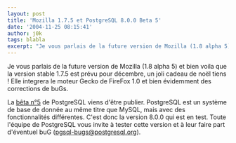 ```yaml
---
layout: post
title: 'Mozilla 1.7.5 et PostgreSQL 8.0.0 Beta 5'
date: '2004-11-25 08:15:41'
author: j0k
tags: blabla
excerpt: "Je vous parlais de la future version de Mozilla (1.8 alpha 5) et bien voila que la version stable 1.7.5 est prévu pour décembre, un joli cadeau de noël tiens !   Elle integrera le moteur Gecko de FireFox 1.0 et bien évidemment des corrections de buGs.  \n  \nLa [bêta n°5](http://www.postgresql.org/news/246.html) de PostgreSQL viens d'être publier.      …"
---
```


Je vous parlais de la future version de Mozilla (1.8 alpha 5) et bien voila que la version stable 1.7.5 est prévu pour décembre, un joli cadeau de noël tiens !   Elle integrera le moteur Gecko de FireFox 1.0 et bien évidemment des corrections de buGs.

La [bêta n°5](http://www.postgresql.org/news/246.html) de PostgreSQL viens d'être publier. PostgreSQL est un système de base de donnée au même titre que MySQL, mais avec des fonctionnalités différentes.   C'est donc la version 8.0.0 qui est en test. Toute l'équipe de PostgreSQL vous invite à tester cette version et à leur faire part d'éventuel buG (pgsql-bugs@postgresql.org).
